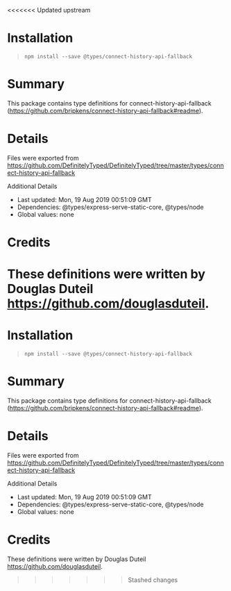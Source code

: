 <<<<<<< Updated upstream
# Installation
> `npm install --save @types/connect-history-api-fallback`

# Summary
This package contains type definitions for connect-history-api-fallback (https://github.com/bripkens/connect-history-api-fallback#readme).

# Details
Files were exported from https://github.com/DefinitelyTyped/DefinitelyTyped/tree/master/types/connect-history-api-fallback

Additional Details
 * Last updated: Mon, 19 Aug 2019 00:51:09 GMT
 * Dependencies: @types/express-serve-static-core, @types/node
 * Global values: none

# Credits
These definitions were written by Douglas Duteil <https://github.com/douglasduteil>.
=======
# Installation
> `npm install --save @types/connect-history-api-fallback`

# Summary
This package contains type definitions for connect-history-api-fallback (https://github.com/bripkens/connect-history-api-fallback#readme).

# Details
Files were exported from https://github.com/DefinitelyTyped/DefinitelyTyped/tree/master/types/connect-history-api-fallback

Additional Details
 * Last updated: Mon, 19 Aug 2019 00:51:09 GMT
 * Dependencies: @types/express-serve-static-core, @types/node
 * Global values: none

# Credits
These definitions were written by Douglas Duteil <https://github.com/douglasduteil>.
>>>>>>> Stashed changes
